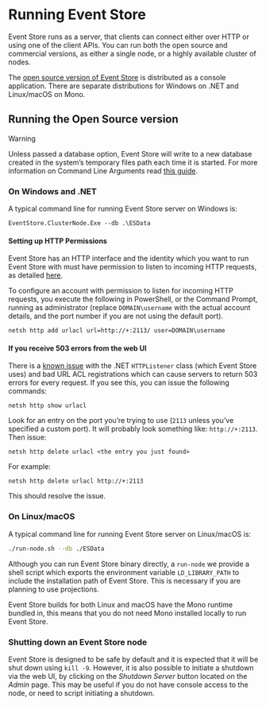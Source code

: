 # Running Event Store

Event Store runs as a server, that clients can connect either over HTTP or using one of the client APIs. You can run both the open source and commercial versions, as either a single node, or a highly available cluster of nodes.

The [open source version of Event Store](https://eventstore.org/downloads) is distributed as a console application. There are separate distributions for Windows on .NET and Linux/macOS on Mono.

## Running the Open Source version

> [!WARNING]
> Unless passed a database option, Event Store will write to a new database created in the system’s temporary files path each time it is started. For more information on Command Line Arguments read [this guide](command-line-arguments.md).

### On Windows and .NET

<!-- TODO: Duplication, turn other into partial and reuse -->

A typical command line for running Event Store server on Windows is:

```posh
EventStore.ClusterNode.Exe --db .\ESData
```

#### Setting up HTTP Permissions

Event Store has an HTTP interface and the identity which you want to run Event Store with must have permission to listen to incoming HTTP requests, as detailed [here](http://msdn.microsoft.com/en-us/library/ms733768.aspx).

To configure an account with permission to listen for incoming HTTP requests, you execute the following in PowerShell, or the Command Prompt, running as administrator (replace `DOMAIN\username` with the actual account details, and the port number if you are not using the default port).

```posh
netsh http add urlacl url=http://+:2113/ user=DOMAIN\username
```

<!-- TODO: Is this still true and can it be handled better? -->

#### If you receive 503 errors from the web UI

There is a [known issue](http://stackoverflow.com/questions/8142396/what-causes-a-httplistener-http-503-error) with the .NET `HTTPListener` class (which Event Store uses) and bad URL ACL registrations which can cause servers to return 503 errors for every request. If you see this, you can issue the following commands:

```posh
netsh http show urlacl
```

Look for an entry on the port you’re trying to use (`2113` unless you’ve specified a custom port). It will probably look something like: `http://+:2113`. Then issue:

```posh
netsh http delete urlacl <the entry you just found>
```

For example:

```posh
netsh http delete urlacl http://+:2113
```

This should resolve the issue.

### On Linux/macOS

A typical command line for running Event Store server on Linux/macOS is:

```bash
./run-node.sh --db ./ESData
```

Although you can run Event Store binary directly, a `run-node` we provide a shell script which exports the environment variable `LD_LIBRARY_PATH` to include the installation path of Event Store. This is necessary if you are planning to use projections.

Event Store builds for both Linux and macOS have the Mono runtime bundled in, this means that you do not need Mono installed locally to run Event Store.

### Shutting down an Event Store node

Event Store is designed to be safe by default and it is expected that it will be shut down using `kill -9`. However, it is also possible to initiate a shutdown via the web UI, by clicking on the _Shutdown Server_ button located on the _Admin_ page. This may be useful if you do not have console access to the node, or need to script initiating a shutdown.
